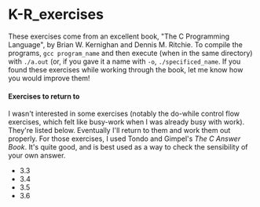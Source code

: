 # K-R_exercises

These exercises come from an excellent book, "The C Programming Language", by Brian W. Kernighan and Dennis M. Ritchie. To compile the programs, `gcc program_name` and then execute (when in the same directory) with `./a.out` (or, if you gave it a name with `-o`, `./specificed_name`. If you found these exercises while working through the book, let me know how you would improve them!

#### Exercises to return to
I wasn't interested in some exercises (notably the do-while control flow exercises, which felt like busy-work when I was already busy with work). They're listed below. Eventually I'll return to them and work them out properly. For those exercises, I used Tondo and Gimpel's _The C Answer Book_. It's quite good, and is best used as a way to check the sensibility of your own answer.

- 3.3
- 3.4
- 3.5
- 3.6
